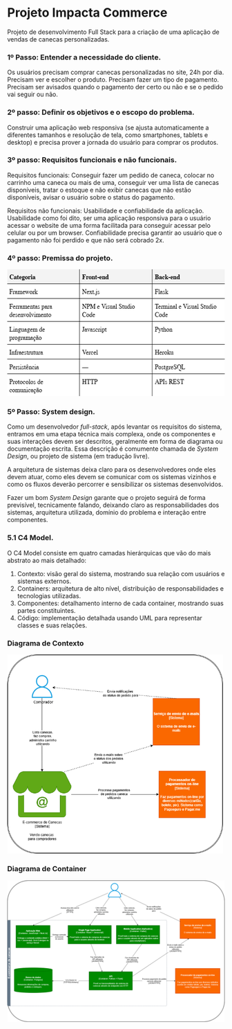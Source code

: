 # Projeto Impacta Commerce
Projeto de desenvolvimento Full Stack para a criação de uma aplicação de vendas de canecas personalizadas.
### 1º Passo: Entender a necessidade do cliente.
Os usuários precisam comprar canecas personalizadas no site, 24h por dia. Precisam ver e escolher o produto. Precisam fazer um tipo de pagamento. Precisam ser avisados quando o pagamento der certo ou não e se o pedido vai seguir ou não.
### 2º passo: Definir os objetivos e o escopo do problema.
Construir uma aplicação web responsiva (se ajusta automaticamente a diferentes tamanhos e resolução de tela, como smartphones, tablets e desktop) e precisa prover a jornada do usuário para comprar os produtos.
### 3º passo: Requisitos funcionais e não funcionais.
Requisitos funcionais: Conseguir fazer um pedido de caneca, colocar no carrinho uma caneca ou mais de uma, conseguir ver uma lista de canecas disponíveis, tratar o estoque e não exibir canecas que não estão disponíveis, avisar o usuário sobre o status do pagamento.

Requisitos não funcionais: Usabilidade e confiabilidade da aplicação. Usabilidade como foi dito, ser uma aplicação responsiva para o usuário acessar o website de uma forma facilitada para conseguir acessar pelo celular ou por um browser. Confiabilidade precisa garantir ao usuário que o pagamento não foi perdido e que não será cobrado 2x.
### 4º passo: Premissa do projeto.
<img width="562" height="293" alt="Premissa do projeto" src = "image/premissa.png">

### 5º Passo: System design.
Como um desenvolvedor *full-stack*, após levantar os requisitos do sistema, entramos em uma etapa técnica mais complexa, onde os componentes e suas interações devem ser descritos, geralmente em forma de diagrama ou documentação escrita. Essa descrição é comumente chamada de *System Design*, ou projeto de sistema (em tradução livre).

A arquitetura de sistemas deixa claro para os desenvolvedores onde eles devem atuar, como eles devem se comunicar com os sistemas vizinhos e como os fluxos deverão percorrer e sensibilizar os sistemas desenvolvidos.

Fazer um bom *System Design* garante que o projeto seguirá de forma previsível, tecnicamente falando, deixando claro as responsabilidades dos sistemas, arquitetura utilizada, domínio do problema e interação entre componentes.
### 5.1 C4 Model.
O C4 Model consiste em quatro camadas hierárquicas que vão do mais abstrato ao mais detalhado:
1. Contexto: visão geral do sistema, mostrando sua relação com usuários e sistemas externos.
2. Containers: arquitetura de alto nível, distribuição de responsabilidades e tecnologias utilizadas.
3. Componentes: detalhamento interno de cada container, mostrando suas partes constituintes.
4. Código: implementação detalhada usando UML para representar classes e suas relações.
### Diagrama de Contexto
<img width = "500" heigth = "500" alt="Diagrama de Contexto" src = "image/diagrama_contexto.png">

### Diagrama de Container
<img width ="600" heigth = "500" alt="Diagrama de container" src = "image/diagrama_container.png">
